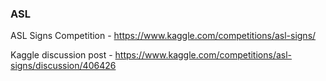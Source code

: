 ### ASL

ASL Signs Competition - https://www.kaggle.com/competitions/asl-signs/


Kaggle discussion post - https://www.kaggle.com/competitions/asl-signs/discussion/406426
